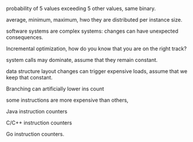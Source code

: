 probability of 5 values exceeding 5 other values, same binary.

average, minimum, maximum, hwo they are distributed per instance size.

software systems are complex systems: changes can have unexpected consequences.

Incremental optimization, how do you know that you are on the right track?


system calls may dominate, assume that they remain constant.

data structure layout changes can trigger expensive loads, assume that we keep that constant.


Branching can artificially lower ins count

some instructions are more expensive than others, 



Java instruction counters

C/C++ instruction counters

Go instruction counters.